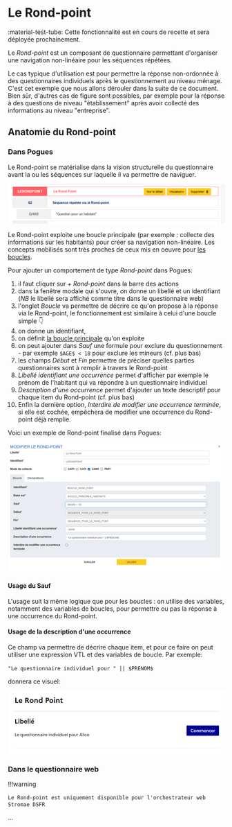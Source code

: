# Le Rond-point

:material-test-tube: Cette fonctionnalité est en cours de recette et sera déployée prochainement.

Le _Rond-point_ est un composant de questionnaire permettant d'organiser une navigation non-linéaire pour les séquences répétées.

Le cas typique d'utilisation est pour permettre la réponse non-ordonnée à des questionnaires individuels après le questionnement au niveau ménage. C'est cet exemple que nous allons dérouler dans la suite de ce document. Bien sûr, d'autres cas de figure sont possibles, par exemple pour la réponse à des questions de niveau "établissement" après avoir collecté des informations au niveau "entreprise".

## Anatomie du Rond-point

### Dans Pogues

Le Rond-point se matérialise dans la vision structurelle du questionnaire avant la ou les séquences sur laquelle il va permettre de naviguer.

![Le Rond-point dans la vue structurelle](../../img/pogues/rond-point-vue-structure.png)

Le Rond-point exploite une boucle principale (par exemple : collecte des informations sur les habitants) pour créer sa navigation non-linéaire. Les concepts mobilisés sont très proches de ceux mis en oeuvre pour [les boucles](24-boucles.md).

Pour ajouter un comportement de type _Rond-point_ dans Pogues:

1. il faut cliquer sur _+ Rond-point_ dans la barre des actions
2. dans la fenêtre modale qui s'ouvre, on donne un libellé et un identifiant (_NB_ le libellé sera affiché comme titre dans le questionnaire web)
3. l'onglet _Boucle_ va permettre de décrire ce qu'on propose à la réponse via le Rond-point, le fonctionnement est similaire à celui d'une boucle simple :point_down:
4. on donne un identifiant,
5. on définit [la boucle principale](24-boucles.md#boucle-liée) qu'on exploite
6. on peut ajouter dans _Sauf_ une formule pour exclure du questionnement - par exemple `$AGE$ < 18` pour exclure les mineurs (cf. plus bas)
7. les champs _Début_ et _Fin_ permettre de préciser quelles parties questionnaires sont à remplir à travers le Rond-point
8. _Libellé identifiant une occurrence_ permet d'afficher par exemple le prénom de l'habitant qui va répondre à un questionnaire individuel
9. _Description d'une occurrence_ permet d'ajouter un texte descriptif pour chaque item du Rond-point (cf. plus bas)
10. Enfin la dernière option, _Interdire de modifier une occurrence terminée_, si elle est cochée, empêchera de modifier une occurrence du Rond-point déjà remplie.

Voici un exemple de Rond-point finalisé dans Pogues:

![Le Rond-point paramétré](../../img/pogues/rond-point-final.png)

#### Usage du Sauf

L'usage suit la même logique que pour les boucles : on utilise des variables, notamment des variables de boucles, pour permettre ou pas la réponse à une occurrence du Rond-point.

#### Usage de la description d'une occurrence

Ce champ va permettre de décrire chaque item, et pour ce faire on peut utiliser une expression VTL et des variables de boucle. Par exemple:

`"Le questionnaire individuel pour " || $PRENOM$`

donnera ce visuel:

![Visuel d'un libellé pour un item du Rond-point](../../img/pogues/rond-point-web-libelle.png)

### Dans le questionnaire web

!!!warning

    Le Rond-point est uniquement disponible pour l'orchestrateur web Stromae DSFR

...
